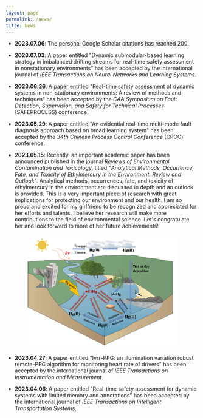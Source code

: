 ```yaml
---
layout: page
permalink: /news/
title: News
---
```


- **2023.07.06**: The personal Google Scholar citations has reached 200.

- **2023.07.03**: A paper entitled "Dynamic submodular-based learning strategy in imbalanced drifting streams for real-time safety assessment in nonstationary environments" has been accepted by the international journal of *IEEE Transactions on Neural Networks and Learning Systems*.

- **2023.06.26**: A paper entitled "Real-time safety assessment of dynamic systems in non-stationary environments: A review of methods and techniques" has been accepted by the *CAA Symposium on Fault Detection, Supervision, and Safety for Technical Processes* (SAFEPROCESS) conference.

- **2023.05.29**: A paper entitled "An evidential real-time multi-mode fault diagnosis approach based on broad learning system" has been accepted by the *34th Chinese Process Control Conference* (CPCC) conference.

- **2023.05.15**: Recently, an important academic paper has been announced published in the journal *Reviews of Environmental Contamination and Toxicology*, titled "*Analytical Methods, Occurrence, Fate, and Toxicity of Ethylmercury in the Environment: Review and Outlook*". Analytical methods, occurrences, fate, and toxicity of ethylmercury in the environment are discussed in depth and an outlook is provided.
This is a very important piece of research with great implications for protecting our environment and our health. I am so proud and excited for my girlfriend to be recognized and appreciated for her efforts and talents. I believe her research will make more contributions to the field of environmental science. Let's congratulate her and look forward to more of her future achievements!
<div align="center">
    <img src="https://github.com/Samlzy/pics/raw/Samlzy-patch-1/News1.png" width="400" height="300">
</div>

- **2023.04.27**: A paper entitled "Ivrr-PPG: an illumination variation robust remote-PPG algorithm for monitoring heart rate of drivers" has been accepted by the international journal of *IEEE Transactions on Instrumentation and Measurement*.

- **2023.04.06**: A paper entitled "Real-time safety assessment for dynamic systems with limited memory and annotations" has been accepted by the international journal of *IEEE Transactions on Intelligent Transportation Systems*.